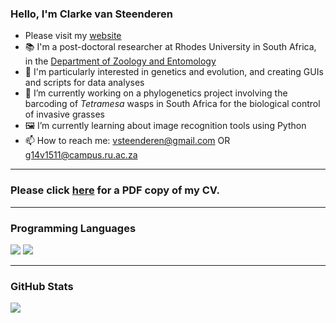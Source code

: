 ### Hello, I'm Clarke van Steenderen

- Please visit my [website](https://clarkevansteenderen.github.io/)     
- 📚 I'm a post-doctoral researcher at Rhodes University in South Africa, in the [Department of Zoology and Entomology](https://www.ru.ac.za/zoologyandentomology/)
- 🐛 I'm particularly interested in genetics and evolution, and creating GUIs and scripts for data analyses
- 🧬 I’m currently working on a phylogenetics project involving the barcoding of *Tetramesa* wasps in South Africa for the biological control of invasive grasses
- 🖼️ I’m currently learning about image recognition tools using Python
- 📫 How to reach me: vsteenderen@gmail.com OR g14v1511@campus.ru.ac.za

---
### **Please click [here](https://github.com/clarkevansteenderen/Clarke-van-Steenderen-CV/blob/main/Clarke_van_Steenderen_CV.pdf) for a PDF copy of my CV.**
---

### Programming Languages
![](https://img.shields.io/badge/Code-Python-informational?style=flat&logo=Python&logoColor=white&color=2bbc8a)
![](https://img.shields.io/badge/Code-R-informational?style=flat&logo=R&logoColor=white&color=2bbc8a)

---

### GitHub Stats
<img align="center" src="https://github-readme-stats.vercel.app/api/?username=clarkevansteenderen&theme=dark" />
